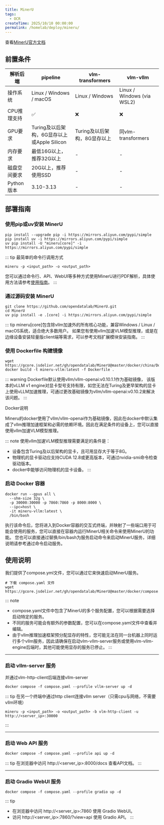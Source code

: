 ```yaml
---
title: MinerU
tags:
  - OCR
createTime: 2025/10/10 00:00:00
permalink: /homelab/deploy/mineru/
---
```


查看[MinerU官方文档](https://opendatalab.github.io/MinerU/zh/)

## 前置条件

| **解析后端** | **pipeline** | **vlm-transformers** | **vlm-vllm** |
|---|---|---|---|
| 操作系统 | Linux / Windows / macOS | Linux / Windows | Linux / Windows (via WSL2) |
| CPU推理支持 | ✅ | ❌ | ❌ |
| GPU要求 | Turing及以后架构，6G显存以上或Apple Silicon | Turing及以后架构，8G显存以上 | 同vlm-transformers |
| 内存要求 | 最低16G以上，推荐32G以上 | - | - |
| 磁盘空间要求 | 20G以上，推荐使用SSD | - | -|
| Python版本 | 3.10-3.13 | - | - |

## 部署指南

### **使用pip或uv安装 MinerU**

```shell
pip install --upgrade pip -i https://mirrors.aliyun.com/pypi/simple
pip install uv -i https://mirrors.aliyun.com/pypi/simple
uv pip install -U "mineru[core]" -i https://mirrors.aliyun.com/pypi/simple 
```

::: tip
最简单的命令行调用方式

```shell
mineru -p <input_path> -o <output_path>
```

您可以通过命令行、API、WebUI等多种方式使用MinerU进行PDF解析，具体使用方法请参考[使用指南](https://opendatalab.github.io/MinerU/zh/usage/)。
:::

### **通过源码安装 MinerU**

```shell
git clone https://github.com/opendatalab/MinerU.git
cd MinerU
uv pip install -e .[core] -i https://mirrors.aliyun.com/pypi/simple
```

::: tip
mineru[core]包含除vllm加速外的所有核心功能，兼容Windows / Linux / macOS系统，适合绝大多数用户。 如果您有使用vllm加速VLM模型推理，或是在边缘设备安装轻量版client端等需求，可以参考文档扩展模块安装指南。
:::

### **使用 Dockerfile 构建镜像**

```shell
wget https://gcore.jsdelivr.net/gh/opendatalab/MinerU@master/docker/china/Dockerfile
docker build -t mineru-vllm:latest -f Dockerfile .
```

::: warning
Dockerfile默认使用vllm/vllm-openai:v0.10.1.1作为基础镜像， 该版本的vLLM v1 engine对显卡型号支持有限，如您无法在Turing及更早架构的显卡上使用vLLM加速推理，可通过更改基础镜像为vllm/vllm-openai:v0.10.2来解决该问题。
:::

Docker说明

Mineru的docker使用了vllm/vllm-openai作为基础镜像，因此在docker中默认集成了vllm推理加速框架和必需的依赖环境。因此在满足条件的设备上，您可以直接使用vllm加速VLM模型推理。

::: note
使用vllm加速VLM模型推理需要满足的条件是：

- 设备包含Turing及以后架构的显卡，且可用显存大于等于8G。
- 物理机的显卡驱动应支持CUDA 12.8或更高版本，可通过nvidia-smi命令检查驱动版本。
- docker中能够访问物理机的显卡设备。
:::

### **启动 Docker 容器**

```shell
docker run --gpus all \
  --shm-size 32g \
  -p 30000:30000 -p 7860:7860 -p 8000:8000 \
  --ipc=host \
  -it mineru-vllm:latest \
  /bin/bash
```

执行该命令后，您将进入到Docker容器的交互式终端，并映射了一些端口用于可能会使用的服务，您可以直接在容器内运行MinerU相关命令来使用MinerU的功能。 您也可以直接通过替换/bin/bash为服务启动命令来启动MinerU服务，详细说明请参考通过命令启动服务。

## 使用说明

我们提供了compose.yml文件，您可以通过它来快速启动MinerU服务。

```shell
# 下载 compose.yaml 文件
wget https://gcore.jsdelivr.net/gh/opendatalab/MinerU@master/docker/compose.yaml
```

::: note
- compose.yaml文件中包含了MinerU的多个服务配置，您可以根据需要选择启动特定的服务。
- 不同的服务可能会有额外的参数配置，您可以在compose.yaml文件中查看并编辑。
- 由于vllm推理加速框架预分配显存的特性，您可能无法在同一台机器上同时运行多个vllm服务，因此请确保在启动vlm-vllm-server服务或使用vlm-vllm-engine后端时，其他可能使用显存的服务已停止。
:::

---

### **启动 vllm-server 服务**

并通过vlm-http-client后端连接vllm-server

```shell
docker compose -f compose.yaml --profile vllm-server up -d
```

::: tip
在另一个终端中通过http client连接vllm server（只需cpu与网络，不需要vllm环境）
```shell
mineru -p <input_path> -o <output_path> -b vlm-http-client -u http://<server_ip>:30000
```
:::

---

### **启动 Web API 服务**

```shell
docker compose -f compose.yaml --profile api up -d
```

::: tip
在浏览器中访问 http://<server_ip>:8000/docs 查看API文档。
:::

---

### **启动 Gradio WebUI 服务**

```shell
docker compose -f compose.yaml --profile gradio up -d
```

::: tip
- 在浏览器中访问 http://<server_ip>:7860 使用 Gradio WebUI。
- 访问 http://<server_ip>:7860/?view=api 使用 Gradio API。
:::
